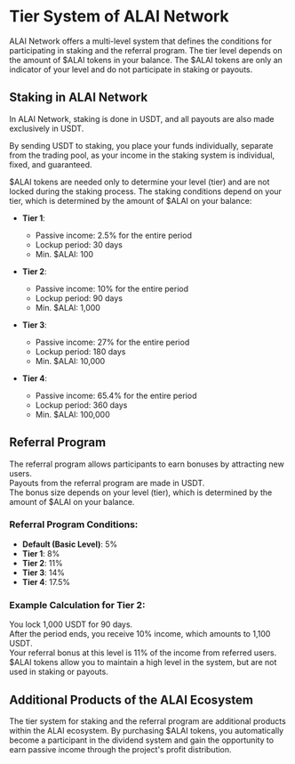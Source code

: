 
# Tier System of ALAI Network

ALAI Network offers a multi-level system that defines the conditions for participating in staking and the referral program. The tier level depends on the amount of $ALAI tokens in your balance. The $ALAI tokens are only an indicator of your level and do not participate in staking or payouts.

## Staking in ALAI Network
In ALAI Network, staking is done in USDT, and all payouts are also made exclusively in USDT.

By sending USDT to staking, you place your funds individually, separate from the trading pool, as your income in the staking system is individual, fixed, and guaranteed.

$ALAI tokens are needed only to determine your level (tier) and are not locked during the staking process. The staking conditions depend on your tier, which is determined by the amount of $ALAI on your balance:

- **Tier 1**:
  - Passive income: 2.5% for the entire period
  - Lockup period: 30 days
  - Min. $ALAI: 100

- **Tier 2**:
  - Passive income: 10% for the entire period
  - Lockup period: 90 days
  - Min. $ALAI: 1,000

- **Tier 3**:
  - Passive income: 27% for the entire period
  - Lockup period: 180 days
  - Min. $ALAI: 10,000

- **Tier 4**:
  - Passive income: 65.4% for the entire period
  - Lockup period: 360 days
  - Min. $ALAI: 100,000

## Referral Program
The referral program allows participants to earn bonuses by attracting new users.  
Payouts from the referral program are made in USDT.  
The bonus size depends on your level (tier), which is determined by the amount of $ALAI on your balance.

### Referral Program Conditions:
- **Default (Basic Level)**: 5%
- **Tier 1**: 8%
- **Tier 2**: 11%
- **Tier 3**: 14%
- **Tier 4**: 17.5%

### Example Calculation for Tier 2:
You lock 1,000 USDT for 90 days.  
After the period ends, you receive 10% income, which amounts to 1,100 USDT.  
Your referral bonus at this level is 11% of the income from referred users.  
$ALAI tokens allow you to maintain a high level in the system, but are not used in staking or payouts.

## Additional Products of the ALAI Ecosystem
The tier system for staking and the referral program are additional products within the ALAI ecosystem. By purchasing $ALAI tokens, you automatically become a participant in the dividend system and gain the opportunity to earn passive income through the project's profit distribution.
